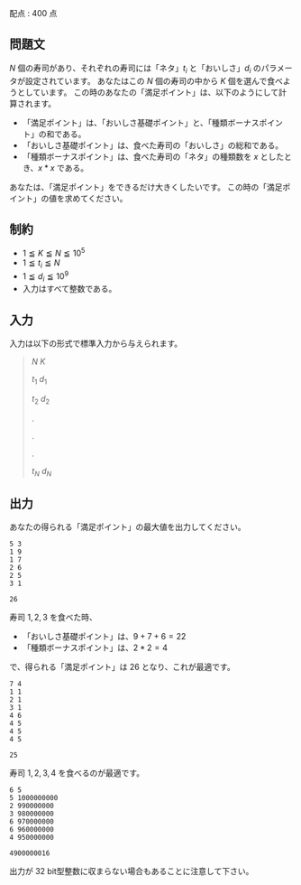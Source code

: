 配点 : $400$ 点

## 問題文

$N$ 個の寿司があり、それぞれの寿司には「ネタ」$t_i$ と「おいしさ」$d_i$ のパラメータが設定されています。
あなたはこの $N$ 個の寿司の中から $K$ 個を選んで食べようとしています。
この時のあなたの「満足ポイント」は、以下のようにして計算されます。

- 「満足ポイント」は、「おいしさ基礎ポイント」と、「種類ボーナスポイント」の和である。
- 「おいしさ基礎ポイント」は、食べた寿司の「おいしさ」の総和である。
- 「種類ボーナスポイント」は、食べた寿司の「ネタ」の種類数を $x$ としたとき、$x*x$ である。

あなたは、「満足ポイント」をできるだけ大きくしたいです。
この時の「満足ポイント」の値を求めてください。

## 制約

- $1 \leqq K \leqq N \leqq 10^5$
- $1 \leqq t_i \leqq N$
- $1 \leqq d_i \leqq 10^9$
- 入力はすべて整数である。

## 入力

入力は以下の形式で標準入力から与えられます。

> $N$ $K$
> 
> $t_1$ $d_1$
> 
> $t_2$ $d_2$
> 
> $.$
> 
> $.$
> 
> $.$
> 
> $t_N$ $d_N$

## 出力

あなたの得られる「満足ポイント」の最大値を出力してください。

```input1
5 3
1 9
1 7
2 6
2 5
3 1
```

```output1
26
```

寿司 $1,2,3$ を食べた時、

- 「おいしさ基礎ポイント」は、$9+7+6=22$
- 「種類ボーナスポイント」は、$2*2=4$

で、得られる「満足ポイント」は $26$ となり、これが最適です。

```input2
7 4
1 1
2 1
3 1
4 6
4 5
4 5
4 5
```

```output2
25
```

寿司 $1,2,3,4$ を食べるのが最適です。

```input3
6 5
5 1000000000
2 990000000
3 980000000
6 970000000
6 960000000
4 950000000
```

```output3
4900000016
```

出力が $32$ bit型整数に収まらない場合もあることに注意して下さい。
